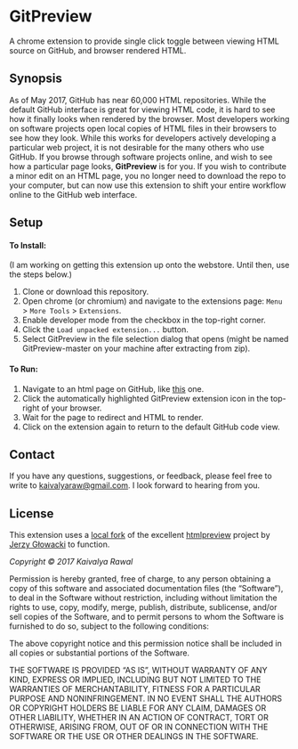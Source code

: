 # GitPreview
A chrome extension to provide single click toggle between viewing HTML source on GitHub, and browser rendered HTML.

## Synopsis

As of May 2017, GitHub has near 60,000 HTML repositories. While the default GitHub interface is great for viewing HTML code, it is hard to see how it finally looks when rendered by the browser. Most developers working on software projects open local copies of HTML files in their browsers to see how they look. While this works for developers actively developing a particular web project, it is not desirable for the many others who use GitHub. If you browse through software projects online, and wish to see how a particular page looks, **GitPreview** is for you. If you wish to contribute a minor edit on an HTML page, you no longer need to download the repo to your computer, but can now use this extension to shift your entire workflow online to the GitHub web interface.

## Setup

#### To Install:

(I am working on getting this extension up onto the webstore. Until then, use the steps below.)

1. Clone or download this repository.
2. Open chrome (or chromium) and navigate to the extensions page: `Menu` > `More Tools` > `Extensions`.
3. Enable developer mode from the checkbox in the top-right corner.
4. Click the `Load unpacked extension...` button.
5. Select GitPreview in the file selection dialog that opens (might be named GitPreview-master on your machine after extracting from zip).

#### To Run:

1. Navigate to an html page on GitHub, like [this](https://github.com/kaivalyar/TrainingSetGeneratorTool/blob/master/Generator.html) one.
2. Click the automatically highlighted GitPreview extension icon in the top-right of your browser.
3. Wait for the page to redirect and HTML to render.
4. Click on the extension again to return to the default GitHub code view.

## Contact

If you have any questions, suggestions, or feedback, please feel free to write to [kaivalyaraw@gmail.com](mailto:kaivalyaraw@gmail.com). I look forward to hearing from you.

## License

This extension uses a [local fork](https://github.com/kaivalyar/htmlpreview) of the excellent [htmlpreview](http://htmlpreview.github.io/) project by [Jerzy Głowacki](http://niute.ch/) to function.

_Copyright © 2017 Kaivalya Rawal_

Permission is hereby granted, free of charge, to any person
obtaining a copy of this software and associated documentation
files (the “Software”), to deal in the Software without
restriction, including without limitation the rights to use,
copy, modify, merge, publish, distribute, sublicense, and/or sell
copies of the Software, and to permit persons to whom the
Software is furnished to do so, subject to the following
conditions:

The above copyright notice and this permission notice shall be
included in all copies or substantial portions of the Software.

THE SOFTWARE IS PROVIDED “AS IS”, WITHOUT WARRANTY OF ANY KIND,
EXPRESS OR IMPLIED, INCLUDING BUT NOT LIMITED TO THE WARRANTIES
OF MERCHANTABILITY, FITNESS FOR A PARTICULAR PURPOSE AND
NONINFRINGEMENT. IN NO EVENT SHALL THE AUTHORS OR COPYRIGHT
HOLDERS BE LIABLE FOR ANY CLAIM, DAMAGES OR OTHER LIABILITY,
WHETHER IN AN ACTION OF CONTRACT, TORT OR OTHERWISE, ARISING
FROM, OUT OF OR IN CONNECTION WITH THE SOFTWARE OR THE USE OR
OTHER DEALINGS IN THE SOFTWARE.
